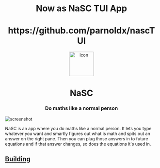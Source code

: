 <div align="center"><h1 align="center"> Now as NaSC TUI App</h1><h1>https://github.com/parnoldx/nascTUI</h1></div>


<div align="center">
  <span align="center"> <img width="80" height="80" class="center" src="https://raw.githubusercontent.com/parnoldx/nasc/master/icons/128/com.github.parnold_x.nasc.svg" alt="Icon"></span>
  <h1 align="center">NaSC</h1>
  <h3 align="center">Do maths like a normal person</h3>
</div>

![screenshot](Screenshot.png)

NaSC is an app where you do maths like a normal person. It lets you type whatever you want and smartly figures out what is math and spits out an answer on the right pane. Then you can plug those answers in to future equations and if that answer changes, so does the equations it's used in.

## [Building](https://github.com/parnoldx/nasc/blob/master/BUILDING.md)
